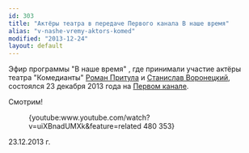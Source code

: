 ```yaml
---
id: 303
title: "Актёры театра в передаче Первого канала В наше время"
alias: "v-nashe-vremy-aktors-komed"
modified: "2013-12-24"
layout: default
---
```


Эфир программы "В наше время" , где принимали участие актёры театра "Комедианты" [Роман Притула](50-roman-pritula.html) и [Станислав Воронецкий](51-stas-voronetski.html), состоялся 23 декабря 2013 года на [Первом канале](http://www.1tv.ru/sprojects_edition/si5922/fi28081).

Смотрим!

<figure>{youtube:www.youtube.com/watch?v=uiXBnadUMXk&feature=related 480 353}</figure>

23.12.2013 г.

